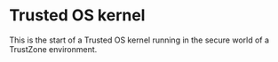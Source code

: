 Trusted OS kernel
=================

This is the start of a Trusted OS kernel running in the secure world of a
TrustZone environment.
